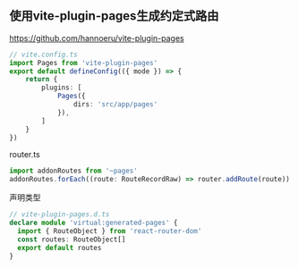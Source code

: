 ## 使用vite-plugin-pages生成约定式路由

https://github.com/hannoeru/vite-plugin-pages

```ts
// vite.config.ts
import Pages from 'vite-plugin-pages'
export default defineConfig(({ mode }) => {
    return {
        plugins: [
            Pages({
                dirs: 'src/app/pages'
            }),
        ]
    }
})
```

router.ts

```ts
import addonRoutes from '~pages'
addonRoutes.forEach((route: RouteRecordRaw) => router.addRoute(route))
```

声明类型

```ts
// vite-plugin-pages.d.ts
declare module 'virtual:generated-pages' {
  import { RouteObject } from 'react-router-dom'
  const routes: RouteObject[]
  export default routes
} 
```

